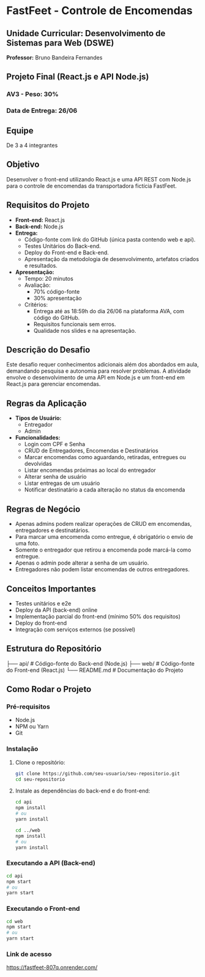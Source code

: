 # FastFeet - Controle de Encomendas

## Unidade Curricular: Desenvolvimento de Sistemas para Web (DSWE)
**Professor:** Bruno Bandeira Fernandes

## Projeto Final (React.js e API Node.js)
### AV3 - Peso: 30%
### Data de Entrega: 26/06

## Equipe
De 3 a 4 integrantes

## Objetivo
Desenvolver o front-end utilizando React.js e uma API REST com Node.js para o controle de encomendas da transportadora fictícia FastFeet.

## Requisitos do Projeto
- **Front-end:** React.js
- **Back-end:** Node.js
- **Entrega:**
  - Código-fonte com link do GitHub (única pasta contendo web e api).
  - Testes Unitários do Back-end.
  - Deploy do Front-end e Back-end.
  - Apresentação da metodologia de desenvolvimento, artefatos criados e resultados.
- **Apresentação:**
  - Tempo: 20 minutos
  - Avaliação: 
    - 70% código-fonte
    - 30% apresentação
  - Critérios:
    - Entrega até as 18:59h do dia 26/06 na plataforma AVA, com código do GitHub.
    - Requisitos funcionais sem erros.
    - Qualidade nos slides e na apresentação.

## Descrição do Desafio
Este desafio requer conhecimentos adicionais além dos abordados em aula, demandando pesquisa e autonomia para resolver problemas. A atividade envolve o desenvolvimento de uma API em Node.js e um front-end em React.js para gerenciar encomendas.

## Regras da Aplicação
- **Tipos de Usuário:**
  - Entregador
  - Admin
- **Funcionalidades:**
  - Login com CPF e Senha
  - CRUD de Entregadores, Encomendas e Destinatários
  - Marcar encomendas como aguardando, retiradas, entregues ou devolvidas
  - Listar encomendas próximas ao local do entregador
  - Alterar senha de usuário
  - Listar entregas de um usuário
  - Notificar destinatário a cada alteração no status da encomenda

## Regras de Negócio
- Apenas admins podem realizar operações de CRUD em encomendas, entregadores e destinatários.
- Para marcar uma encomenda como entregue, é obrigatório o envio de uma foto.
- Somente o entregador que retirou a encomenda pode marcá-la como entregue.
- Apenas o admin pode alterar a senha de um usuário.
- Entregadores não podem listar encomendas de outros entregadores.

## Conceitos Importantes
- Testes unitários e e2e
- Deploy da API (back-end) online
- Implementação parcial do front-end (mínimo 50% dos requisitos)
- Deploy do front-end
- Integração com serviços externos (se possível)

## Estrutura do Repositório
├── api/ # Código-fonte do Back-end (Node.js)
├── web/ # Código-fonte do Front-end (React.js)
└── README.md # Documentação do Projeto


## Como Rodar o Projeto

### Pré-requisitos
- Node.js
- NPM ou Yarn
- Git

### Instalação
1. Clone o repositório:
    ```sh
    git clone https://github.com/seu-usuario/seu-repositorio.git
    cd seu-repositorio
    ```

2. Instale as dependências do back-end e do front-end:
    ```sh
    cd api
    npm install
    # ou
    yarn install
    
    cd ../web
    npm install
    # ou
    yarn install
    ```

### Executando a API (Back-end)
```sh
cd api
npm start
# ou
yarn start
```

### Executando o Front-end
```sh
cd web
npm start
# ou
yarn start
```

### Link de acesso
https://fastfeet-807q.onrender.com/

